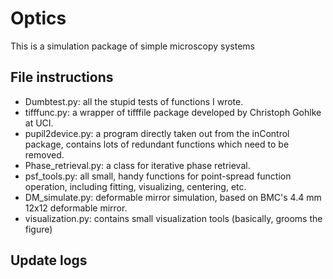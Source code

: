 # Optics
This is a simulation package of simple microscopy systems

## File instructions
* Dumbtest.py: all the stupid tests of functions I wrote. 
* tifffunc.py: a wrapper of tifffile package developed by	Christoph Gohlke at UCI. 
* pupil2device.py: a program directly taken out from the inControl package, contains lots of redundant functions which need to be removed. 
* Phase_retrieval.py: a class for iterative phase retrieval. 
* psf_tools.py: all small, handy functions for point-spread function operation, including fitting, visualizing, centering, etc.
* DM_simulate.py: deformable mirror simulation, based on BMC's 4.4 mm 12x12 deformable mirror. 
* visualization.py: contains small visualization tools (basically, grooms the figure)

## Update logs
